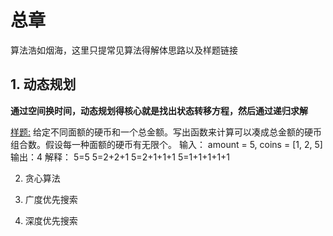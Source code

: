 # 总章

算法浩如烟海，这里只提常见算法得解体思路以及样题链接

## 1. 动态规划
**通过空间换时间，动态规划得核心就是找出状态转移方程，然后通过递归求解**

[样题:](https://leetcode-cn.com/problems/coin-change-2/)
给定不同面额的硬币和一个总金额。写出函数来计算可以凑成总金额的硬币组合数。假设每一种面额的硬币有无限个。
输入： amount = 5, coins = [1, 2, 5]
输出：4
解释：
5=5
5=2+2+1
5=2+1+1+1
5=1+1+1+1+1


2. 贪心算法

3. 广度优先搜索

4. 深度优先搜索